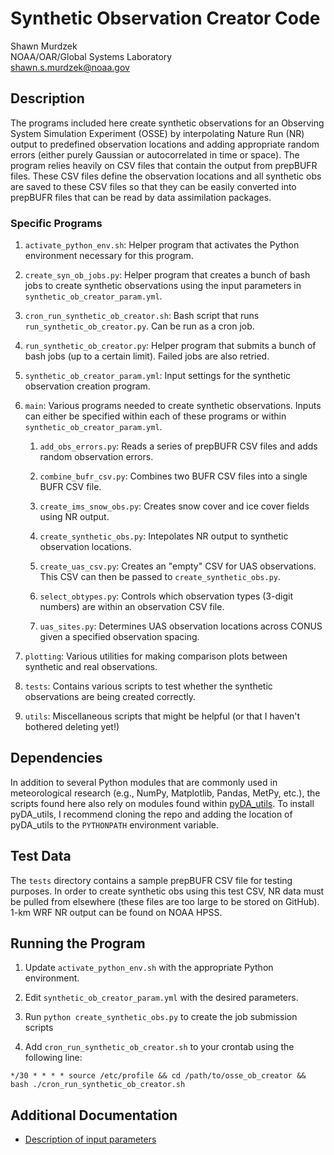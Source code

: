
# Synthetic Observation Creator Code

Shawn Murdzek  
NOAA/OAR/Global Systems Laboratory  
shawn.s.murdzek@noaa.gov

## Description

The programs included here create synthetic observations for an Observing System Simulation Experiment (OSSE) by interpolating Nature Run (NR) output to predefined observation locations and adding appropriate random errors (either purely Gaussian or autocorrelated in time or space). The program relies heavily on CSV files that contain the output from prepBUFR files. These CSV files define the observation locations and all synthetic obs are saved to these CSV files so that they can be easily converted into prepBUFR files that can be read by data assimilation packages.

### Specific Programs

1. `activate_python_env.sh`: Helper program that activates the Python environment necessary for this program.

2. `create_syn_ob_jobs.py`: Helper program that creates a bunch of bash jobs to create synthetic observations using the input parameters in `synthetic_ob_creator_param.yml`. 

3. `cron_run_synthetic_ob_creator.sh`: Bash script that runs `run_synthetic_ob_creator.py`. Can be run as a cron job.

4. `run_synthetic_ob_creator.py`: Helper program that submits a bunch of bash jobs (up to a certain limit). Failed jobs are also retried.

5. `synthetic_ob_creator_param.yml`: Input settings for the synthetic observation creation program.

6. `main`: Various programs needed to create synthetic observations. Inputs can either be specified within each of these programs or within `synthetic_ob_creator_param.yml`.

    1. `add_obs_errors.py`: Reads a series of prepBUFR CSV files and adds random observation errors.

    2. `combine_bufr_csv.py`: Combines two BUFR CSV files into a single BUFR CSV file.
    
    3. `create_ims_snow_obs.py`: Creates snow cover and ice cover fields using NR output.
    
    4. `create_synthetic_obs.py`: Intepolates NR output to synthetic observation locations.

    5. `create_uas_csv.py`: Creates an "empty" CSV for UAS observations. This CSV can then be passed to `create_synthetic_obs.py`.
    
    6. `select_obtypes.py`: Controls which observation types (3-digit numbers) are within an observation CSV file.

    7. `uas_sites.py`: Determines UAS observation locations across CONUS given a specified observation spacing.

7. `plotting`: Various utilities for making comparison plots between synthetic and real observations.

8. `tests`: Contains various scripts to test whether the synthetic observations are being created correctly.

9. `utils`: Miscellaneous scripts that might be helpful (or that I haven't bothered deleting yet!)

## Dependencies

In addition to several Python modules that are commonly used in meteorological research (e.g., NumPy, Matplotlib, Pandas, MetPy, etc.), the scripts found here also rely on modules found within [pyDA_utils](https://github.com/ShawnMurdzek-NOAA/pyDA_utils). To install pyDA_utils, I recommend cloning the repo and adding the location of pyDA_utils to the `PYTHONPATH` environment variable. 

## Test Data

The `tests` directory contains a sample prepBUFR CSV file for testing purposes. In order to create synthetic obs using this test CSV, NR data must be pulled from elsewhere (these files are too large to be stored on GitHub). 1-km WRF NR output can be found on NOAA HPSS. 

## Running the Program

1. Update `activate_python_env.sh` with the appropriate Python environment.

2. Edit `synthetic_ob_creator_param.yml` with the desired parameters.

3. Run `python create_synthetic_obs.py` to create the job submission scripts

4. Add `cron_run_synthetic_ob_creator.sh` to your crontab using the following line:

`*/30 * * * * source /etc/profile && cd /path/to/osse_ob_creator && bash ./cron_run_synthetic_ob_creator.sh`

## Additional Documentation

- [Description of input parameters](https://github.com/ShawnMurdzek-NOAA/osse_ob_creator/blob/main/README_inputs.md)
